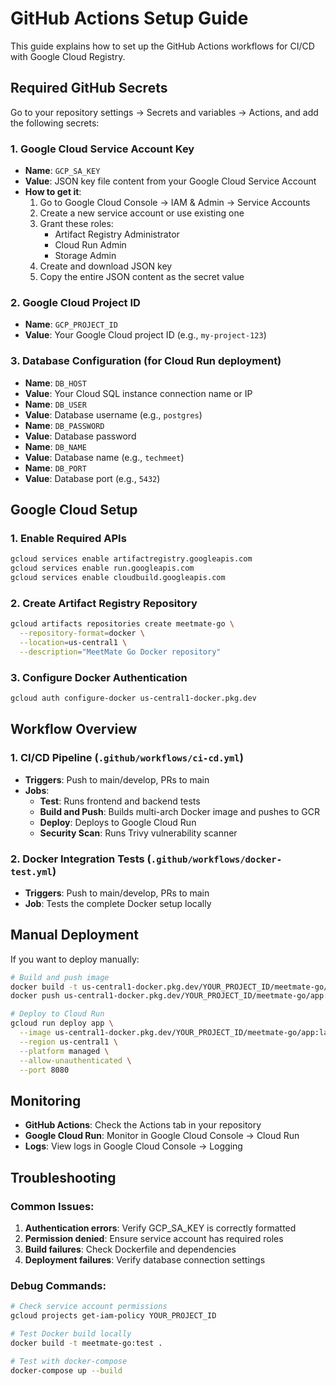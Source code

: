 # GitHub Actions Setup Guide

This guide explains how to set up the GitHub Actions workflows for CI/CD with Google Cloud Registry.

## Required GitHub Secrets

Go to your repository settings → Secrets and variables → Actions, and add the following secrets:

### 1. Google Cloud Service Account Key
- **Name**: `GCP_SA_KEY`
- **Value**: JSON key file content from your Google Cloud Service Account
- **How to get it**:
  1. Go to Google Cloud Console → IAM & Admin → Service Accounts
  2. Create a new service account or use existing one
  3. Grant these roles:
     - Artifact Registry Administrator
     - Cloud Run Admin
     - Storage Admin
  4. Create and download JSON key
  5. Copy the entire JSON content as the secret value

### 2. Google Cloud Project ID
- **Name**: `GCP_PROJECT_ID`
- **Value**: Your Google Cloud project ID (e.g., `my-project-123`)

### 3. Database Configuration (for Cloud Run deployment)
- **Name**: `DB_HOST`
- **Value**: Your Cloud SQL instance connection name or IP
- **Name**: `DB_USER`
- **Value**: Database username (e.g., `postgres`)
- **Name**: `DB_PASSWORD`
- **Value**: Database password
- **Name**: `DB_NAME`
- **Value**: Database name (e.g., `techmeet`)
- **Name**: `DB_PORT`
- **Value**: Database port (e.g., `5432`)

## Google Cloud Setup

### 1. Enable Required APIs
```bash
gcloud services enable artifactregistry.googleapis.com
gcloud services enable run.googleapis.com
gcloud services enable cloudbuild.googleapis.com
```

### 2. Create Artifact Registry Repository
```bash
gcloud artifacts repositories create meetmate-go \
  --repository-format=docker \
  --location=us-central1 \
  --description="MeetMate Go Docker repository"
```

### 3. Configure Docker Authentication
```bash
gcloud auth configure-docker us-central1-docker.pkg.dev
```

## Workflow Overview

### 1. **CI/CD Pipeline** (`.github/workflows/ci-cd.yml`)
- **Triggers**: Push to main/develop, PRs to main
- **Jobs**:
  - **Test**: Runs frontend and backend tests
  - **Build and Push**: Builds multi-arch Docker image and pushes to GCR
  - **Deploy**: Deploys to Google Cloud Run
  - **Security Scan**: Runs Trivy vulnerability scanner

### 2. **Docker Integration Tests** (`.github/workflows/docker-test.yml`)
- **Triggers**: Push to main/develop, PRs to main
- **Job**: Tests the complete Docker setup locally

## Manual Deployment

If you want to deploy manually:

```bash
# Build and push image
docker build -t us-central1-docker.pkg.dev/YOUR_PROJECT_ID/meetmate-go/app:latest .
docker push us-central1-docker.pkg.dev/YOUR_PROJECT_ID/meetmate-go/app:latest

# Deploy to Cloud Run
gcloud run deploy app \
  --image us-central1-docker.pkg.dev/YOUR_PROJECT_ID/meetmate-go/app:latest \
  --region us-central1 \
  --platform managed \
  --allow-unauthenticated \
  --port 8080
```

## Monitoring

- **GitHub Actions**: Check the Actions tab in your repository
- **Google Cloud Run**: Monitor in Google Cloud Console → Cloud Run
- **Logs**: View logs in Google Cloud Console → Logging

## Troubleshooting

### Common Issues:
1. **Authentication errors**: Verify GCP_SA_KEY is correctly formatted
2. **Permission denied**: Ensure service account has required roles
3. **Build failures**: Check Dockerfile and dependencies
4. **Deployment failures**: Verify database connection settings

### Debug Commands:
```bash
# Check service account permissions
gcloud projects get-iam-policy YOUR_PROJECT_ID

# Test Docker build locally
docker build -t meetmate-go:test .

# Test with docker-compose
docker-compose up --build
```
